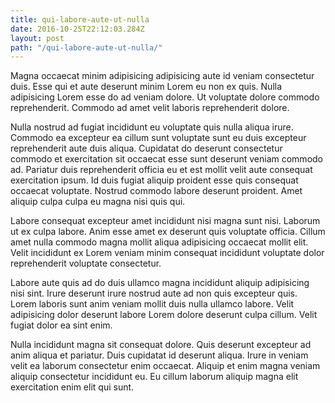 ```yaml
---
title: qui-labore-aute-ut-nulla
date: 2016-10-25T22:12:03.284Z
layout: post
path: "/qui-labore-aute-ut-nulla/"
---
```


Magna occaecat minim adipisicing adipisicing aute id veniam consectetur duis. Esse qui et aute deserunt minim Lorem eu non ex quis. Nulla adipisicing Lorem esse do ad veniam dolore. Ut voluptate dolore commodo reprehenderit. Commodo ad amet velit laboris reprehenderit dolore.

Nulla nostrud ad fugiat incididunt eu voluptate quis nulla aliqua irure. Commodo ea excepteur ea cillum sunt voluptate sunt eu duis excepteur reprehenderit aute duis aliqua. Cupidatat do deserunt consectetur commodo et exercitation sit occaecat esse sunt deserunt veniam commodo ad. Pariatur duis reprehenderit officia eu et est mollit velit aute consequat exercitation ipsum. Id duis fugiat aliquip proident esse quis consequat occaecat voluptate. Nostrud commodo labore deserunt proident. Amet aliquip culpa culpa eu magna nisi quis qui.

Labore consequat excepteur amet incididunt nisi magna sunt nisi. Laborum ut ex culpa labore. Anim esse amet ex deserunt quis voluptate officia. Cillum amet nulla commodo magna mollit aliqua adipisicing occaecat mollit elit. Velit incididunt ex Lorem veniam minim consequat incididunt voluptate dolor reprehenderit voluptate consectetur.

Labore aute quis ad do duis ullamco magna incididunt aliquip adipisicing nisi sint. Irure deserunt irure nostrud aute ad non quis excepteur quis. Lorem laboris sunt anim veniam mollit duis nulla ullamco labore. Velit adipisicing dolor deserunt labore Lorem dolore deserunt culpa cillum. Velit fugiat dolor ea sint enim.

Nulla incididunt magna sit consequat dolore. Quis deserunt excepteur ad anim aliqua et pariatur. Duis cupidatat id deserunt aliqua. Irure in veniam velit ea laborum consectetur enim occaecat. Aliquip et enim magna veniam aliquip consectetur incididunt eu. Eu cillum laborum aliquip magna elit exercitation enim elit qui sunt.